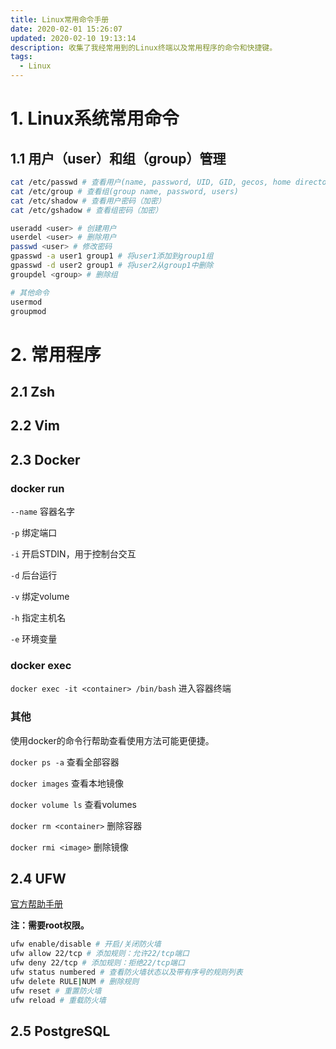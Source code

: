 ```yaml
---
title: Linux常用命令手册
date: 2020-02-01 15:26:07
updated: 2020-02-10 19:13:14
description: 收集了我经常用到的Linux终端以及常用程序的命令和快捷键。
tags: 
  - Linux
---
```


# 1. Linux系统常用命令

## 1.1 用户（user）和组（group）管理

```sh
cat /etc/passwd # 查看用户(name, password, UID, GID, gecos, home directory, shell)
cat /etc/group # 查看组(group name, password, users)
cat /etc/shadow # 查看用户密码（加密）
cat /etc/gshadow # 查看组密码（加密）

useradd <user> # 创建用户
userdel <user> # 删除用户
passwd <user> # 修改密码
gpasswd -a user1 group1 # 将user1添加到group1组
gpasswd -d user2 group1 # 将user2从group1中删除
groupdel <group> # 删除组

# 其他命令
usermod
groupmod
```

# 2. 常用程序

## 2.1 Zsh

## 2.2 Vim

## 2.3 Docker

### docker run

`--name` 容器名字

`-p` 绑定端口

`-i` 开启STDIN，用于控制台交互

`-d` 后台运行

`-v` 绑定volume

`-h` 指定主机名

`-e` 环境变量

### docker exec

`docker exec -it <container> /bin/bash` 进入容器终端

### 其他

使用docker的命令行帮助查看使用方法可能更便捷。

`docker ps -a` 查看全部容器

`docker images` 查看本地镜像

`docker volume ls` 查看volumes

`docker rm <container>` 删除容器

`docker rmi <image>` 删除镜像


## 2.4 UFW

[官方帮助手册](https://help.ubuntu.com/community/UFW)

__注：需要root权限。__

```sh
ufw enable/disable # 开启/关闭防火墙
ufw allow 22/tcp # 添加规则：允许22/tcp端口
ufw deny 22/tcp # 添加规则：拒绝22/tcp端口
ufw status numbered # 查看防火墙状态以及带有序号的规则列表
ufw delete RULE|NUM # 删除规则
ufw reset # 重置防火墙
ufw reload # 重载防火墙
``` 
## 2.5 PostgreSQL



##
